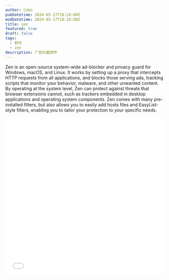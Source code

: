 ```yaml
---
author: Cobo
pubDatetime: 2024-05-17T18:20:00Z
modDatetime: 2024-05-17T18:20:00Z
title: zen
featured: true
draft: false
tags:
  - 软件
  - zen
description: 广告拦截软件
---
```


Zen is an open-source system-wide ad-blocker and privacy guard for Windows, macOS, and Linux. It works by setting up a proxy that intercepts HTTP requests from all applications, and blocks those serving ads, tracking scripts that monitor your behavior, malware, and other unwanted content. By operating at the system level, Zen can protect against threats that browser extensions cannot, such as trackers embedded in desktop applications and operating system components. Zen comes with many pre-installed filters, but also allows you to easily add hosts files and EasyList-style filters, enabling you to tailor your protection to your specific needs.

<iframe src="//player.bilibili.com/player.html?aaid=1254595238&bvid=BV1QJ4m1N7ta&cid=1548730067&page=1&high_quality=1&danmaku=0" allowfullscreen="allowfullscreen" width="100%" height="500" scrolling="no" frameborder="0" sandbox="allow-top-navigation allow-same-origin allow-forms allow-scripts"></iframe>

